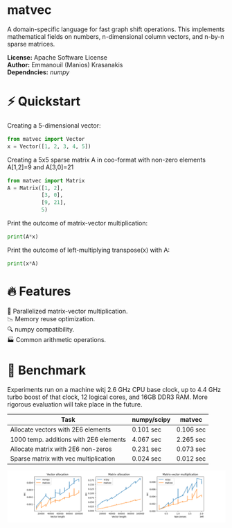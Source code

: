 # matvec

A domain-specific language for fast graph shift operations.
This implements mathematical fields on numbers,
n-dimensional column vectors, and n-by-n sparse matrices.

**License:** Apache Software License
<br>**Author:** Emmanouil (Manios) Krasanakis
<br>**Dependncies:** *numpy*

# :zap: Quickstart
Creating a 5-dimensional vector:
```python
from matvec import Vector
x = Vector([1, 2, 3, 4, 5])
```

Creating a 5x5 sparse matrix A in coo-format 
with non-zero elements A[1,2]=9 and A[3,0]=21
```python
from matvec import Matrix
A = Matrix([1, 2],
           [3, 0],
           [9, 21],
           5)
```

Print the outcome of matrix-vector multiplication:
```python
print(A*x)
```

Print the outcome of left-multiplying transpose(x)
with A:
```python
print(x*A)
```

# :fire: Features
:rocket: Parallelized matrix-vector multiplication.<br>
:chart_with_downwards_trend: Memory reuse optimization.<br>
:mag: numpy compatibility.<br>
:factory: Common arithmetic operations.<br>

# :volcano: Benchmark
Experiments run on a machine witj 2.6 GHz CPU base clock,
up to 4.4 GHz turbo boost of that clock, 12 logical
cores, and 16GB DDR3 RAM.
More rigorous evaluation will take place in the future.

| Task                                   | numpy/scipy | matvec    |
|----------------------------------------|-------------|-----------|
| Allocate vectors with 2E6 elements     | 0.101 sec   | 0.106 sec |
| 1000 temp. additions with 2E6 elements | 4.067 sec   | 2.265 sec |
| Allocate matrix with 2E6 non-zeros     | 0.231 sec   | 0.073 sec |
| Sparse matrix with vec multiplication  | 0.024 sec   | 0.012 sec |

![benchmarks](benchmarks.png)